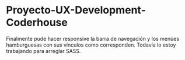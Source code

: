 # Proyecto-UX-Development-Coderhouse

Finalmente pude hacer responsive la barra de navegación y los menúes hamburguesas con sus vínculos como corresponden. Todavía lo estoy trabajando para arreglar SASS.
